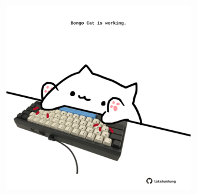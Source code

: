 <!-- built at 17/09/2022, 23:01:02 UTC -->
<p align="center">
  <img width="500" height="500" src="./ReadmeImage.svg">
</p>
